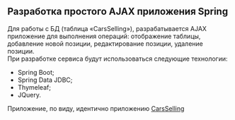 ## Разработка простого AJAX приложения Spring   

Для работы с БД (таблица «CarsSelling»), разрабатывается AJAX приложение для выполнения операций: отображение таблицы, добавление новой позиции, редактирование позиции, удаление позиции.  
При разработке сервиса будут использоваться следующие технологии:  
* Spring Boot;
* Spring Data JDBC;
* Thymeleaf;
* JQuery.  
  
Приложение, по виду, идентично приложению [CarsSelling](https://github.com/1i10/Server-application-development/tree/main/CarsSelling#Примеры)  

